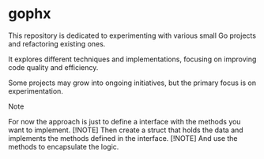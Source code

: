 # gophx

This repository is dedicated to experimenting with various small Go projects and refactoring existing ones.

It explores different techniques and implementations, focusing on improving code quality and efficiency.

Some projects may grow into ongoing initiatives, but the primary focus is on experimentation.

> [!NOTE]
> For now the approach is just to define a interface with the methods you want to implement.
> [!NOTE]
> Then create a struct that holds the data and implements the methods defined in the interface.
> [!NOTE]
> And use the methods to encapsulate the logic.

